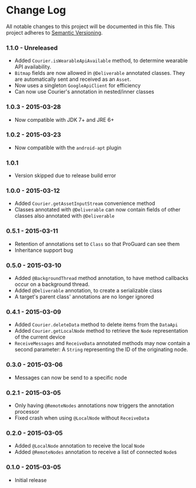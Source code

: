 # Change Log
All notable changes to this project will be documented in this file.
This project adheres to [Semantic Versioning](http://semver.org/).

### 1.1.0 - Unreleased
- Added `Courier.isWearableApiAvailable` method, to determine wearable API availability.
- `Bitmap` fields are now allowed in `@Deliverable` annotated classes. They are automatically sent and received as an `Asset`.
- Now uses a singleton `GoogleApiClient` for efficiency
- Can now use Courier's annotation in nested/inner classes

### 1.0.3 - 2015-03-28
- Now compatible with JDK 7+ and JRE 6+

### 1.0.2 - 2015-03-23
- Now compatible with the `android-apt` plugin

### 1.0.1
- Version skipped due to release build error

### 1.0.0 - 2015-03-12
- Added `Courier.getAssetInputStream` convenience method
- Classes annotated with `@Deliverable` can now contain fields of other classes also annotated with `@Deliverable`

### 0.5.1 - 2015-03-11
- Retention of annotations set to `Class` so that ProGuard can see them
- Inheritance support bug

### 0.5.0 - 2015-03-10
- Added `@BackgroundThread` method annotation, to have method callbacks occur on a background thread.
- Added `@Deliverable` annotation, to create a serializable class
- A target's parent class' annotations are no longer ignored

### 0.4.1 - 2015-03-09
- Added `Courier.deleteData` method to delete items from the `DataApi`
- Added `Courier.getLocalNode` method to retrieve the `Node` representation of the current device
- `ReceiveMessages` and `ReceiveData` annotated methods may now contain a second parameter: A `String` representing the ID of the originating node.

### 0.3.0 - 2015-03-06
- Messages can now be send to a specific node

### 0.2.1 - 2015-03-05
- Only having `@RemoteNodes` annotations now triggers the annotation processor
- Fixed crash when using `@LocalNode` without `ReceiveData`

### 0.2.0 - 2015-03-05
- Added `@LocalNode` annotation to receive the local `Node`
- Added `@RemoteNodes` annotation to receive a list of connected `Node`s

### 0.1.0 - 2015-03-05
- Initial release